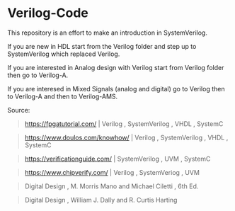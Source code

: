 # Verilog-Code
This repository is an effort to make an introduction in SystemVerilog.

If you are new in HDL start from the Verilog folder and step up to SystemVerilog which replaced Verilog.

If you are interested in Analog design with Verilog start from Verilog folder then go to Verilog-A.

If you are interesed in Mixed Signals (analog and digital) go to Verilog then to Verilog-A and then to Verilog-AMS.

Source:

> https://fpgatutorial.com/       | Verilog , SystemVerilog , VHDL , SystemC

> https://www.doulos.com/knowhow/ | Verilog , SystemVerilog , VHDL , SystemC

> https://verificationguide.com/  | SystemVerilog , UVM , SystemC

> https://www.chipverify.com/     | Verilog , SystemVeriog , UVM

> Digital Design , M. Morris Mano and Michael Ciletti , 6th Ed.

> Digital Design , William J. Dally and R. Curtis Harting

